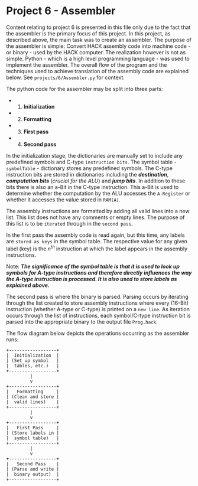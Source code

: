 # Project 6 - Assembler

Content relating to project 6 is presented in this file only due to the fact that the assembler is the primary focus of this project. In this project, as described above, the main task was to create an assembler. The purpose of the assembler is simple: Convert HACK assembly code into machine code - or binary - used by the HACK computer. The realization however is not as simple. Python - which is a high level programming language - was used to implement the assembler. The overall flow of the program and the techniques used to achieve translation of the assembly code are explained below. See `projects/6/Assembler.py` for context.

The python code for the assembler may be split into three parts: 

- 1. **Initialization**
- 2. **Formatting**
- 3. **First pass**
- 4. **Second pass**

In the initialization stage, the dictionaries are manually set to include any predefined symbols and C-type `instruction bits`. The symbol table - `symbolTable` - dictionary stores any predefined symbols. The C-type instruction bits are stored in dictionaries including the **_destination_**, **_computation bits_** (_crucial for the ALU_) and **_jump bits_**. In addition to these bits there is also an a-Bit in the C-type instruction. This a-Bit is used to determine whether the computation by the ALU accesses the `A-Register` or whether it accesses the value stored in `RAM[A]`.

The assembly instructions are formatted by adding all valid lines into a new list. This list does not have any comments or empty lines. The purpose of this list is to be `iterated` through in the `second pass`.

In the first pass the assembly code is read again, but this time, any labels are `stored as keys` in the symbol table. The respective value for any given label (key) is the _n<sup>th</sup>_ instruction at which the label appears in the assembly instructions.

Note: _**The significance of the symbol table is that it is used to look up symbols for A-type instructions and therefore directly influences the way the A-type instruction is processed. It is also used to store labels as explained above.**_

The second pass is where the binary is parsed. Parsing occurs by iterating through the list created to store assembly instructions where every (16-Bit) instruction (whether A-type or C-type) is printed on a `new line`. As iteration occurs through the list of instructions, each symbol/C-type instruction bit is parsed into the appropriate binary to the output file `Prog.hack`.

The flow diagram below depicts the operations occurring as the assembler runs:

```
+------------------+
|  Initialization  |
| (Set up symbol   |
|  tables, etc.)   |
+------------------+
         |
         v
+------------------+
|   Formatting     |
| (Clean and store |
|  valid lines)    |
+------------------+
         |
         v
+------------------+
|   First Pass     |
| (Store labels in |
|  symbol table)   |
+------------------+
         |
         v
+------------------+
|   Second Pass    |
| (Parse and write |
|  binary output)  |
+------------------+
```